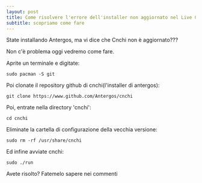 ```yaml
---
layout: post
title: Come risolvere l'errore dell'installer non aggiornato nel Live CD di Antergos
subtitle: scopriamo come fare
---
```

State installando Antergos, ma vi dice che Cnchi non è aggiornato???

Non c'è problema oggi vedremo come fare.

Aprite un terminale e digitate:

~~~
sudo pacman -S git
~~~

Poi clonate il repository github di cnchi(l'installer di antergos):

~~~
git clone https://www.github.com/Antergos/cnchi
~~~

Poi, entrate nella directory 'cnchi':

~~~
cd cnchi
~~~

Eliminate la cartella di configurazione della vecchia versione:

~~~
sudo rm -rf /usr/share/cnchi
~~~

Ed infine avviate cnchi:

~~~
sudo ./run
~~~

Avete risolto? Fatemelo sapere nei commenti
